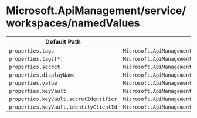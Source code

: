 # Microsoft.ApiManagement/service/workspaces/namedValues

| Default Path | Alias |
|---|---|
| `properties.tags` | `Microsoft.ApiManagement/service/workspaces/namedValues/tags` |
| `properties.tags[*]` | `Microsoft.ApiManagement/service/workspaces/namedValues/tags[*]` |
| `properties.secret` | `Microsoft.ApiManagement/service/workspaces/namedValues/secret` |
| `properties.displayName` | `Microsoft.ApiManagement/service/workspaces/namedValues/displayName` |
| `properties.value` | `Microsoft.ApiManagement/service/workspaces/namedValues/value` |
| `properties.keyVault` | `Microsoft.ApiManagement/service/workspaces/namedValues/keyVault` |
| `properties.keyVault.secretIdentifier` | `Microsoft.ApiManagement/service/workspaces/namedValues/keyVault.secretIdentifier` |
| `properties.keyVault.identityClientId` | `Microsoft.ApiManagement/service/workspaces/namedValues/keyVault.identityClientId` |

